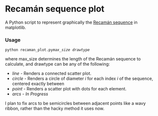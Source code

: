 # Recamán sequence plot
A Python script to represent graphically the [Recamán sequence](http://mathworld.wolfram.com/RecamansSequence.html) in matplotlib.

### Usage

`python recaman_plot.py`*`max_size drawtype`*

where max_size determines the length of the Recamán sequence to calculate, and drawtype can be any of the following:
* *line* - Renders a connected scatter plot.
* *circle* - Renders a circle of diameter *i* for each index *i* of the sequence, centered exactly between 
* *point* - Renders a scatter plot with dots for each element.
* *arcs* - *In Progress*

I plan to fix arcs to be semicircles between adjacent points like a wavy ribbon, rather than the hacky method it uses now.
